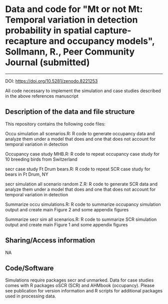 # Data and code for "Mt or not Mt: Temporal variation in detection probability in spatial capture-recapture and occupancy models", Sollmann, R., Peer Community Journal (submitted)
---

DOI: https://doi.org/10.5281/zenodo.8221253

All code necessary to implement the simulation and case studies described in the above references manuscript

## Description of the data and file structure

This repository contains the following code files:

Occu simulation all scenarios.R: R code to generate occupancy data and analyze them under a model that does and one that does not account for temporal variation in detection

Occupancy case study MHB.R: R code to repeat occupancy case study for 10 breeding birds from Switzerland

secr case study Ft Drum bears.R: R code to repeat SCR case study for bears in Ft Drum, NY

secr simulation all scenario random Z.R: R code to generate SCR data and analyze them under a model that does and one that does not account for temporal variation in detection

Summarize occu simulations.R: R code to summarize occupancy simulation output and create main Figure 2 and some appendix figures

Summarize secr sim all scenarios.R: R code to summarize SCR simulation output and create main Figure 1 and some appendix figures


## Sharing/Access information

NA


## Code/Software

Simulations require packages secr and unmarked. Data for case studies comes with R packages oSCR (SCR) and AHMbook (occupancy). 
Please see publication for version information and R scripts for additional packages used in processing data. 
